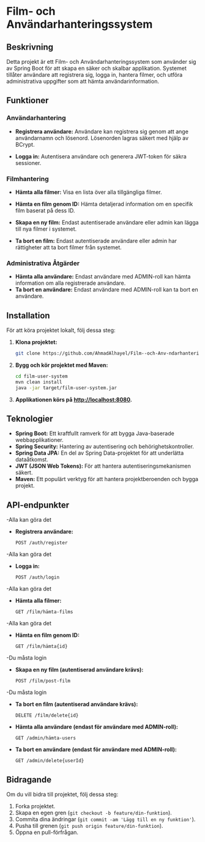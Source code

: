 # Film- och Användarhanteringssystem

## Beskrivning

Detta projekt är ett Film- och Användarhanteringssystem som använder sig av Spring Boot för att skapa en säker och skalbar applikation. Systemet tillåter användare att registrera sig, logga in, hantera filmer, och utföra administrativa uppgifter som att hämta användarinformation.

## Funktioner

### Användarhantering

- **Registrera användare:** Användare kan registrera sig genom att ange användarnamn och lösenord. Lösenorden lagras säkert med hjälp av BCrypt.

- **Logga in:** Autentisera användare och generera JWT-token för säkra sessioner.

### Filmhantering

- **Hämta alla filmer:** Visa en lista över alla tillgängliga filmer.

- **Hämta en film genom ID:** Hämta detaljerad information om en specifik film baserat på dess ID.

- **Skapa en ny film:** Endast autentiserade användare eller admin kan lägga till nya filmer i systemet.

- **Ta bort en film:** Endast autentiserade användare eller admin har rättigheter att ta bort filmer från systemet.

### Administrativa Åtgärder

- **Hämta alla användare:** Endast användare med ADMIN-roll kan hämta information om alla registrerade användare.
- **Ta bort en användare:** Endast användare med ADMIN-roll kan ta bort en användare.


## Installation

För att köra projektet lokalt, följ dessa steg:

1. **Klona projektet:**

    ```bash
    git clone https://github.com/AhmadAlhayel/Film--och-Anv-ndarhanteringssystem.git
    ```

2. **Bygg och kör projektet med Maven:**

    ```bash
    cd film-user-system
    mvn clean install
    java -jar target/film-user-system.jar
    ```

3. **Applikationen körs på [http://localhost:8080](http://localhost:8080).**

## Teknologier

- **Spring Boot:** Ett kraftfullt ramverk för att bygga Java-baserade webbapplikationer.
- **Spring Security:** Hantering av autentisering och behörighetskontroller.
- **Spring Data JPA:** En del av Spring Data-projektet för att underlätta dataåtkomst.
- **JWT (JSON Web Tokens):** För att hantera autentiseringsmekanismen säkert.
- **Maven:** Ett populärt verktyg för att hantera projektberoenden och bygga projekt.

## API-endpunkter
-Alla kan göra det
- **Registrera användare:**
    ```http
    POST /auth/register
    ```
-Alla kan göra det
- **Logga in:**
    ```http
    POST /auth/login
    ```
-Alla kan göra det
- **Hämta alla filmer:**
    ```http
    GET /film/hämta-films
    ```
-Alla kan göra det
- **Hämta en film genom ID:**
    ```http
    GET /film/hämta{id}
    ```
-Du måsta login
- **Skapa en ny film (autentiserad användare krävs):**
    ```http
    POST /film/post-film
    ```
-Du måsta login
- **Ta bort en film (autentiserad användare krävs):**
    ```http
    DELETE /film/delete{id}
    ```

- **Hämta alla användare (endast för användare med ADMIN-roll):**
    ```http
    GET /admin/hämta-users
    ```
- **Ta bort en användare (endast för användare med ADMIN-roll):**
    ```http
    GET /admin/delete{userId}
    ```

## Bidragande

Om du vill bidra till projektet, följ dessa steg:

1. Forka projektet.
2. Skapa en egen gren (`git checkout -b feature/din-funktion`).
3. Commita dina ändringar (`git commit -am 'Lägg till en ny funktion'`).
4. Pusha till grenen (`git push origin feature/din-funktion`).
5. Öppna en pull-förfrågan.


